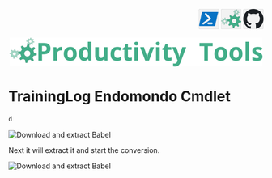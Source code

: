 <!--Category:Powershell--> 
 <p align="right">
    <a href="https://www.powershellgallery.com/packages/ProductivityTools.ConvertTcx2Gpx/"><img src="Images/Header/Powershell_border_40px.png" /></a>
    <a href="http://productivitytools.tech/import-modulesfromdirectory/"><img src="Images/Header/ProductivityTools_green_40px_2.png" /><a> 
    <a href="https://github.com/pwujczyk/ProductivityTools.ConvertTcx2Gpx"><img src="Images/Header/Github_border_40px.png" /></a>
</p>
<p align="center">
    <a href="http://productivitytools.tech/">
        <img src="Images/Header/LogoTitle_green_500px.png" />
    </a>
</p>


# TrainingLog Endomondo Cmdlet

<!--more-->

```powershell
d
```

<!--og-image-->
![Download and extract Babel](Images/DownloadAndExtract.png)

Next it will extract it and start the conversion.

![Download and extract Babel](Images/Convert.png)